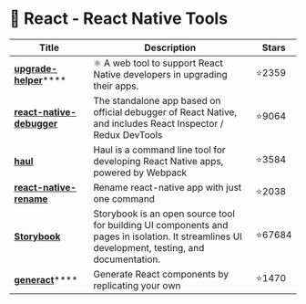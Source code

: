 # 🧰 React - React Native Tools

| Title                                                                                  | Description                                                                                                                                    | Stars  |
| -------------------------------------------------------------------------------------- | ---------------------------------------------------------------------------------------------------------------------------------------------- | ------ |
| [**upgrade-helper**](https://github.com/react-native-community/upgrade-helper)****     | ⚛️ A web tool to support React Native developers in upgrading their apps.                                                                      | ⭐2359  |
| ****[**react-native-debugger**](https://github.com/jhen0409/react-native-debugger)**** | The standalone app based on official debugger of React Native, and includes React Inspector / Redux DevTools                                   | ⭐9064  |
| ****[**haul**](https://github.com/callstack/haul)****                                  | Haul is a command line tool for developing React Native apps, powered by Webpack                                                               | ⭐3584  |
| ****[**react-native-rename**](https://github.com/junedomingo/react-native-rename)****  | Rename react-native app with just one command                                                                                                  | ⭐2038  |
| ****[**Storybook**](https://storybook.js.org)****                                      | Storybook is an open source tool for building UI components and pages in isolation. It streamlines UI development, testing, and documentation. | ⭐67684 |
| [**generact**](https://github.com/diegohaz/generact)****                               | Generate React components by replicating your own                                                                                              | ⭐1470  |
